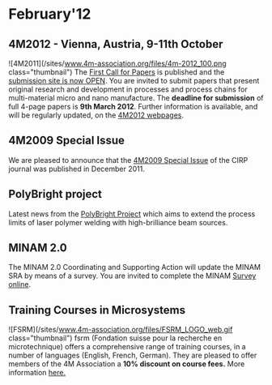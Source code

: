# February'12

<!--break-->
## 4M2012 - Vienna, Austria, 9-11th October


![4M2011](/sites/www.4m-association.org/files/4m-2012_100.png class="thumbnail")
The [First Call for Papers](/conference/2012/Call-Papers-4M2012) is published and the [submission site is now OPEN](/content/Submission-Guidelines). You are invited to submit papers that present original research and development in processes and process chains for multi-material micro and nano manufacture.  The **deadline for submission** of full 4-page papers is **9th March 2012**. Further information is available, and will be regularly updated, on the [4M2012 webpages](/conference/2012). 
  
## 4M2009 Special Issue

We are pleased to announce that the [4M2009 Special Issue](/content/Special-Issue-4M2009) of the CIRP journal was published in December 2011.   
 
## PolyBright project

Latest news from the [PolyBright Project](http://www.4m-association.org/content/PolyBright-update) which aims to extend the process limits of laser polymer welding with high-brilliance beam sources.  

## MINAM 2.0

The MINAM 2.0 Coordinating and Supporting Action will update the MINAM SRA by means of a survey. You are invited to complete the MINAM [Survey online](/content/MINAM-Survey).   

## Training Courses in Microsystems

![FSRM](/sites/www.4m-association.org/files/FSRM_LOGO_web.gif class="thumbnail")
fsrm (Fondation suisse pour la recherche en microtechnique) offers a comprehensive range of training courses, in a number of languages (English, French, German). They are pleased to offer members of the 4M Association a <b>10% discount on course fees.</b> More information [here.](/content/fsrm-training-courses)